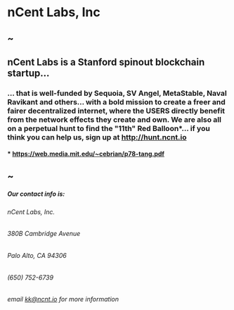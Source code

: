 
# nCent Labs, Inc
## ~
## nCent Labs is a Stanford spinout blockchain startup...
### ... that is well-funded by Sequoia, SV Angel, MetaStable, Naval Ravikant and others... with a bold mission to create a freer and fairer decentralized internet, where the USERS directly benefit from the network effects they create and own. We are also all on a perpetual hunt to find the "11th" Red Balloon*... if you think you can help us, sign up at http://hunt.ncnt.io

#### * https://web.media.mit.edu/~cebrian/p78-tang.pdf
## ~
##### Our contact info is:
###### nCent Labs, Inc.
###### 380B Cambridge Avenue
###### Palo Alto, CA 94306
###### (650) 752-6739
###### email kk@ncnt.io for more information

